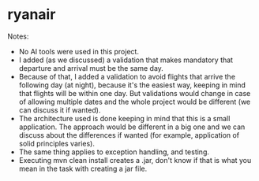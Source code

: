 # ryanair

Notes:
- No AI tools were used in this project.
- I added (as we discussed) a validation that makes mandatory that departure and arrival must be the same day.
- Because of that, I added a validation to avoid flights that arrive the following day (at night), because it's the easiest way, keeping in mind that flights will be within one day. But validations would change in case of allowing multiple dates and the whole project would be different (we can discuss it if wanted).
- The architecture used is done keeping in mind that this is a small application. The approach would be different in a big one and we can discuss about the differences if wanted (for example, application of solid principles varies).
- The same thing applies to exception handling, and testing.
- Executing mvn clean install creates a .jar, don't know if that is what you mean in the task with creating a jar file.